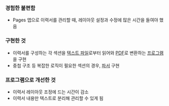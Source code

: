 ### 경험한 불편함
- Pages 앱으로 이력서를 관리할 때, 레이아웃 설정과 수정에 많은 시간을 들여야 했음

### 구현한 것
- 이력서를 구성하는 각 섹션을 [텍스트 파일](src/)로부터 읽어와 [PDF](output.pdf)로 변환하는 [프로그램](lib/mk_pdf.rb)을 구현
- 중첩 구조 등 복잡한 로직이 필요한 섹션의 경우, [파서](lib/preproc.rb) 구현

### 프로그램으로 개선한 것
- 이력서 레이아웃 조정에 드는 시간이 감소
- 이력서 내용만 텍스트로 분리해 관리할 수 있게 됨
